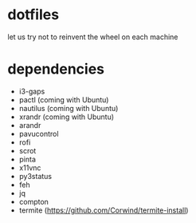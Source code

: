 # dotfiles
let us try not to reinvent the wheel on each machine

# dependencies
* i3-gaps
* pactl      (coming with Ubuntu)
* nautilus   (coming with Ubuntu)
* xrandr     (coming with Ubuntu)
* arandr
* pavucontrol
* rofi
* scrot
* pinta
* x11vnc
* py3status
* feh
* jq
* compton
* termite    (https://github.com/Corwind/termite-install)
